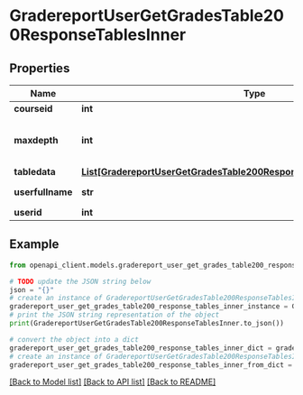 # GradereportUserGetGradesTable200ResponseTablesInner


## Properties

Name | Type | Description | Notes
------------ | ------------- | ------------- | -------------
**courseid** | **int** | course id | [optional] 
**maxdepth** | **int** | table max depth (needed for printing it) | [optional] 
**tabledata** | [**List[GradereportUserGetGradesTable200ResponseTablesInnerTabledataInner]**](GradereportUserGetGradesTable200ResponseTablesInnerTabledataInner.md) |  | [optional] 
**userfullname** | **str** | user fullname | [optional] 
**userid** | **int** | user id | [optional] 

## Example

```python
from openapi_client.models.gradereport_user_get_grades_table200_response_tables_inner import GradereportUserGetGradesTable200ResponseTablesInner

# TODO update the JSON string below
json = "{}"
# create an instance of GradereportUserGetGradesTable200ResponseTablesInner from a JSON string
gradereport_user_get_grades_table200_response_tables_inner_instance = GradereportUserGetGradesTable200ResponseTablesInner.from_json(json)
# print the JSON string representation of the object
print(GradereportUserGetGradesTable200ResponseTablesInner.to_json())

# convert the object into a dict
gradereport_user_get_grades_table200_response_tables_inner_dict = gradereport_user_get_grades_table200_response_tables_inner_instance.to_dict()
# create an instance of GradereportUserGetGradesTable200ResponseTablesInner from a dict
gradereport_user_get_grades_table200_response_tables_inner_from_dict = GradereportUserGetGradesTable200ResponseTablesInner.from_dict(gradereport_user_get_grades_table200_response_tables_inner_dict)
```
[[Back to Model list]](../README.md#documentation-for-models) [[Back to API list]](../README.md#documentation-for-api-endpoints) [[Back to README]](../README.md)


